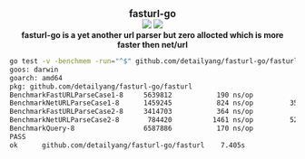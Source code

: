 <p align="center">
  <b>
    <span style="font-size:larger;">fasturl-go</span>
  </b>
  <br />
   <a href="https://travis-ci.org/detailyang/fasturl-go"><img src="https://travis-ci.org/detailyang/fasturl-go.svg?branch=master" /></a>
   <a href="https://ci.appveyor.com/project/detailyang/fasturl-go"><img src="https://ci.appveyor.com/api/projects/status/hbpj944ankoy9sh5?svg=true" /></a>
   <br />
   <b>fasturl-go is a yet another url parser but zero allocted which is more faster then net/url</b>
</p>

````bash
go test -v -benchmem -run="^$" github.com/detailyang/fasturl-go/fasturl -bench Benchmark
goos: darwin
goarch: amd64
pkg: github.com/detailyang/fasturl-go/fasturl
BenchmarkFastURLParseCase1-8   	 5639812	       190 ns/op	       0 B/op	       0 allocs/op
BenchmarkNetURLParseCase1-8    	 1459245	       824 ns/op	     352 B/op	       7 allocs/op
BenchmarkFastURLParseCase2-8   	 3414703	       364 ns/op	       0 B/op	       0 allocs/op
BenchmarkNetURLParseCase2-8    	  784420	      1461 ns/op	     528 B/op	       8 allocs/op
BenchmarkQuery-8               	 6587886	       170 ns/op	       0 B/op	       0 allocs/op
PASS
ok  	github.com/detailyang/fasturl-go/fasturl	7.405s
````
